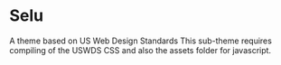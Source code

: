 # Selu
A theme based on US Web Design Standards
This sub-theme requires compiling of the USWDS CSS and also the assets folder
for javascript.
